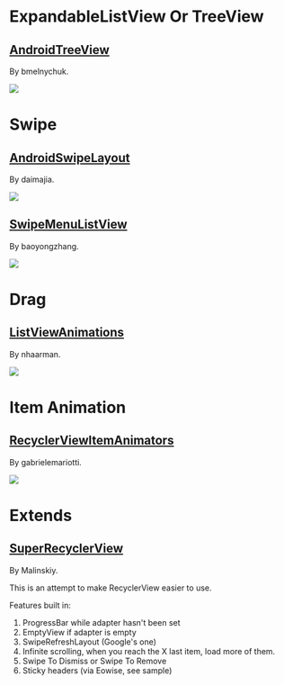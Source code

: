 # ExpandableListView Or TreeView

## [AndroidTreeView](https://github.com/bmelnychuk/AndroidTreeView)

By bmelnychuk.

![](https://camo.githubusercontent.com/e600e1392139be2db0f466f30c63ecd84af39080/68747470733a2f2f6c68352e67677068742e636f6d2f55743642795f69556e6b4e667a49626150427363386842655165466a5f3255584a685f3174667744646c544171476b6869523732415f417751304c304748334f4661673d683930302d7277) 

# Swipe

## [AndroidSwipeLayout](https://github.com/daimajia/AndroidSwipeLayout)

By daimajia.

![](https://camo.githubusercontent.com/878e29e5defd2c64db4a5ec93119e133cab00807/687474703a2f2f7777322e73696e61696d672e636e2f6d773639302f36313064633033346a7731656a6f706c6170777471673230386e3065373464782e676966)

## [SwipeMenuListView](https://github.com/baoyongzhang/SwipeMenuListView)

By baoyongzhang.

![](https://raw.githubusercontent.com/baoyongzhang/SwipeMenuListView/master/demo.gif)

# Drag

## [ListViewAnimations](https://github.com/nhaarman/ListViewAnimations)

By nhaarman.

![](https://raw.githubusercontent.com/nhaarman/ListViewAnimations/gh-pages/images/dynamiclistview.gif)

# Item Animation

## [RecyclerViewItemAnimators](https://github.com/gabrielemariotti/RecyclerViewItemAnimators)

By gabrielemariotti.

![](https://github.com/gabrielemariotti/RecyclerViewItemAnimators/raw/master/demo.gif)

# Extends

## [SuperRecyclerView](https://github.com/Malinskiy/SuperRecyclerView)

By Malinskiy.

This is an attempt to make RecyclerView easier to use.

Features built in:

  1. ProgressBar while adapter hasn't been set
  2. EmptyView if adapter is empty
  3. SwipeRefreshLayout (Google's one)
  4. Infinite scrolling, when you reach the X last item, load more of them.
  5. Swipe To Dismiss or Swipe To Remove
  6. Sticky headers (via Eowise, see sample)
